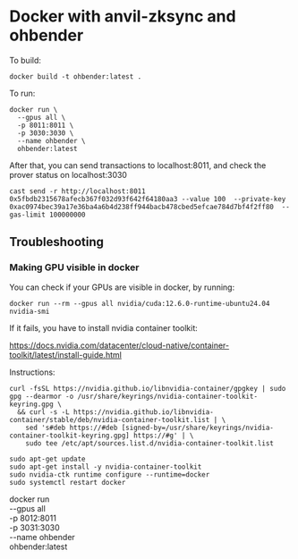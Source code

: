 # Docker with anvil-zksync and ohbender

To build:

```shell
docker build -t ohbender:latest .
```

To run:

```shell
docker run \
  --gpus all \
  -p 8011:8011 \
  -p 3030:3030 \
  --name ohbender \
  ohbender:latest
```

After that, you can send transactions to localhost:8011, and check the prover status on localhost:3030

```
cast send -r http://localhost:8011 0x5fbdb2315678afecb367f032d93f642f64180aa3 --value 100  --private-key 0xac0974bec39a17e36ba4a6b4d238ff944bacb478cbed5efcae784d7bf4f2ff80  --gas-limit 100000000
```



## Troubleshooting


### Making GPU visible in docker

You can check if your GPUs are visible in docker, by running:

```shell
docker run --rm --gpus all nvidia/cuda:12.6.0-runtime-ubuntu24.04 nvidia-smi
```

If it fails, you have to install nvidia container toolkit:


https://docs.nvidia.com/datacenter/cloud-native/container-toolkit/latest/install-guide.html


Instructions:

```shell
curl -fsSL https://nvidia.github.io/libnvidia-container/gpgkey | sudo gpg --dearmor -o /usr/share/keyrings/nvidia-container-toolkit-keyring.gpg \
  && curl -s -L https://nvidia.github.io/libnvidia-container/stable/deb/nvidia-container-toolkit.list | \
    sed 's#deb https://#deb [signed-by=/usr/share/keyrings/nvidia-container-toolkit-keyring.gpg] https://#g' | \
    sudo tee /etc/apt/sources.list.d/nvidia-container-toolkit.list

sudo apt-get update
sudo apt-get install -y nvidia-container-toolkit
sudo nvidia-ctk runtime configure --runtime=docker
sudo systemctl restart docker
```


docker run \
  --gpus all \
  -p 8012:8011 \
  -p 3031:3030 \
  --name ohbender \
  ohbender:latest